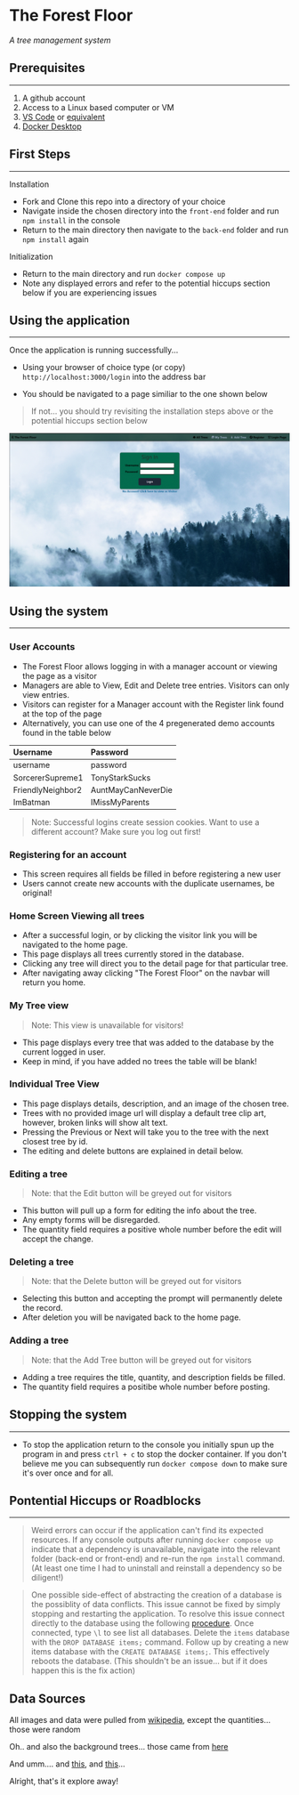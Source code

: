 # The Forest Floor

_A tree management system_

## Prerequisites
---
1. A github account
2. Access to a Linux based computer or VM
2. [VS Code](https://code.visualstudio.com/download) or [equivalent](https://www.g2.com/products/visual-studio-code/competitors/alternatives)
3. [Docker Desktop](https://www.docker.com/products/docker-desktop/)

## First Steps

---

Installation

- Fork and Clone this repo into a directory of your choice
- Navigate inside the chosen directory into the `front-end` folder and run `npm install` in the console
- Return to the main directory then navigate to the `back-end` folder and run `npm install` again

Initialization

- Return to the main directory and run `docker compose up`
- Note any displayed errors and refer to the potential hiccups section below if you are experiencing issues

## Using the application

---

Once the application is running successfully...

- Using your browser of choice type (or copy) `http://localhost:3000/login` into the address bar

- You should be navigated to a page similiar to the one shown below
> If not... you should try revisiting the installation steps above or the potential hiccups section below

![alt text](./Assets/login.gif "Login Page")

## Using the system

---

### User Accounts
- The Forest Floor allows logging in with a manager account or viewing the page as a visitor
- Managers are able to View, Edit and Delete tree entries. Visitors can only view entries.
- Visitors can register for a Manager account with the Register link found at the top of the page 
- Alternatively, you can use one of the 4 pregenerated demo accounts found in the table below

| Username          |           Password | 
|:------------------|:-------------------|
| username          | password           |
| SorcererSupreme1  | TonyStarkSucks     | 
| FriendlyNeighbor2 | AuntMayCanNeverDie |
| ImBatman          | IMissMyParents     |

> Note: Successful logins create session cookies. Want to use a different account? Make sure you log out first!

### Registering for an account
  - This screen requires all fields be filled in before registering a new user
  - Users cannot create new accounts with the duplicate usernames, be original!

### Home Screen Viewing all trees
  - After a successful login, or by clicking the visitor link you will be navigated to the home page. 
  - This page displays all trees currently stored in the database.
  - Clicking any tree will direct you to the detail page for that particular tree.
  - After navigating away clicking "The Forest Floor" on the navbar will return you home. 

### My Tree view
  > Note: This view is unavailable for visitors!
  - This page displays every tree that was added to the database by the current logged in user.
  - Keep in mind, if you have added no trees the table will be blank!

### Individual Tree View
  - This page displays details, description, and an image of the chosen tree.
  - Trees with no provided image url will display a default tree clip art, however, broken links will show alt text.
  - Pressing the Previous or Next will take you to the tree with the next closest tree by id.
  - The editing and delete buttons are explained in detail below.

### Editing a tree
  > Note: that the Edit button will be greyed out for visitors
  - This button will pull up a form for editing the info about the tree.
  - Any empty forms will be disregarded.
  - The quantity field requires a positive whole number before the edit will accept the change.

### Deleting a tree
  > Note: that the Delete button will be greyed out for visitors
  - Selecting this button and accepting the prompt will permanently delete the record.
  - After deletion you will be navigated back to the home page.

### Adding a tree
  > Note: that the Add Tree button will be greyed out for visitors
  - Adding a tree requires the title, quantity, and description fields be filled.
  - The quantity field requires a positibe whole number before posting.

## Stopping the system
---
 - To stop the application return to the console you initially spun up the program in and press ```ctrl + c``` to stop the docker container.  If you don't believe me you can subsequently run ```docker compose down``` to make sure it's over once and for all.

## Pontential Hiccups or Roadblocks

---
> Weird errors can occur if the application can't find its expected resources.  If any console outputs after running ```docker compose up``` indicate that a dependency is unavailable, navigate into the relevant folder (back-end or front-end) and re-run the ```npm install``` command. (At least one time I had to uninstall and reinstall a dependency so be diligent!)

> One possible side-effect of abstracting the creation of a database is the possiblity of data conflicts.  This issue cannot be fixed by simply stopping and restarting the application.  To resolve this issue connect directly to the database using the following [procedure](https://stackoverflow.com/questions/37694987/connecting-to-postgresql-in-a-docker-container-from-outside). Once connected, type ```\l``` to see list all databases.  Delete the ```items``` database with the ```DROP DATABASE items;``` command.  Follow up by creating a new items database with the ```CREATE DATABASE items;```.  This effectively reboots the database.  (This shouldn't be an issue... but if it does happen this is the fix action)




## Data Sources
All images and data were pulled from [wikipedia](https://en.wikipedia.org/wiki/Category:Trees_of_North_America), except the quantities... those were random

Oh.. and also the background trees... those came from [here](https://www.pexels.com/photo/trees-with-fog-158672/)

And umm.... and [this](https://pixabay.com/vectors/oak-tree-forest-wood-plant-nature-156092/), and [this](https://www.flaticon.com/free-icon/tree_489969?term=tree&page=1&position=9&origin=tag&related_id=489969)...

Alright, that's it explore away!

